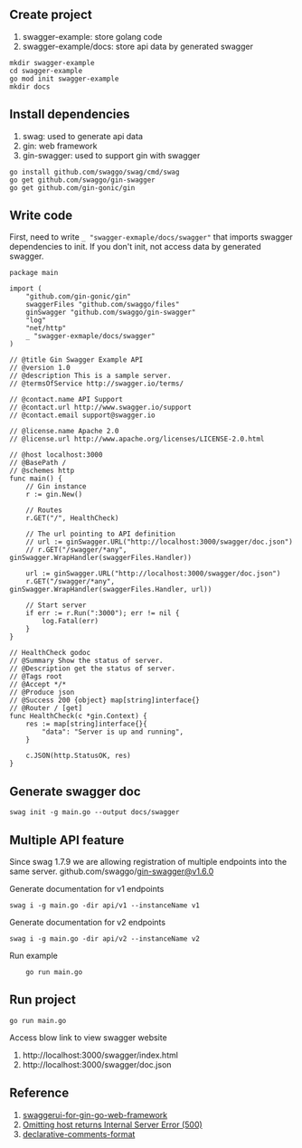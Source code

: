 
## Create project
1. swagger-example: store golang code
2. swagger-example/docs: store api data by generated swagger
```shell
mkdir swagger-example
cd swagger-example
go mod init swagger-example
mkdir docs
```

## Install dependencies
1. swag: used to generate api data
2. gin: web framework
3. gin-swagger: used to support gin with swagger
```shell
go install github.com/swaggo/swag/cmd/swag
go get github.com/swaggo/gin-swagger
go get github.com/gin-gonic/gin
```

## Write code
First, need to write `_ "swagger-exmaple/docs/swagger"` that imports swagger dependencies to init.
If you don't init, not access data by generated swagger. 
```golang
package main

import (
	"github.com/gin-gonic/gin"
	swaggerFiles "github.com/swaggo/files"
	ginSwagger "github.com/swaggo/gin-swagger"
	"log"
	"net/http"
	_ "swagger-exmaple/docs/swagger"
)

// @title Gin Swagger Example API
// @version 1.0
// @description This is a sample server.
// @termsOfService http://swagger.io/terms/

// @contact.name API Support
// @contact.url http://www.swagger.io/support
// @contact.email support@swagger.io

// @license.name Apache 2.0
// @license.url http://www.apache.org/licenses/LICENSE-2.0.html

// @host localhost:3000
// @BasePath /
// @schemes http
func main() {
	// Gin instance
	r := gin.New()

	// Routes
	r.GET("/", HealthCheck)

	// The url pointing to API definition
	// url := ginSwagger.URL("http://localhost:3000/swagger/doc.json")
	// r.GET("/swagger/*any", ginSwagger.WrapHandler(swaggerFiles.Handler))

	url := ginSwagger.URL("http://localhost:3000/swagger/doc.json")
	r.GET("/swagger/*any", ginSwagger.WrapHandler(swaggerFiles.Handler, url))

	// Start server
	if err := r.Run(":3000"); err != nil {
		log.Fatal(err)
	}
}

// HealthCheck godoc
// @Summary Show the status of server.
// @Description get the status of server.
// @Tags root
// @Accept */*
// @Produce json
// @Success 200 {object} map[string]interface{}
// @Router / [get]
func HealthCheck(c *gin.Context) {
	res := map[string]interface{}{
		"data": "Server is up and running",
	}

	c.JSON(http.StatusOK, res)
}
```

## Generate swagger doc
```shell
swag init -g main.go --output docs/swagger
```

## Multiple API feature
Since swag 1.7.9 we are allowing registration of multiple endpoints into the same server.
github.com/swaggo/gin-swagger@v1.6.0

Generate documentation for v1 endpoints
```shell
swag i -g main.go -dir api/v1 --instanceName v1
```


Generate documentation for v2 endpoints
```shell
swag i -g main.go -dir api/v2 --instanceName v2
```

Run example
```shell
    go run main.go
```

## Run project
```shell
go run main.go
```
Access blow link to view swagger website
1. http://localhost:3000/swagger/index.html
2. http://localhost:3000/swagger/doc.json

## Reference
1. [swaggerui-for-gin-go-web-framework](https://levelup.gitconnected.com/tutorial-generate-swagger-specification-and-swaggerui-for-gin-go-web-framework-9f0c038483b5)
2. [Omitting host returns Internal Server Error (500)](https://github.com/swaggo/swag/issues/1019)
3. [declarative-comments-format](https://github.com/swaggo/swag/blob/master/README.md#declarative-comments-format)